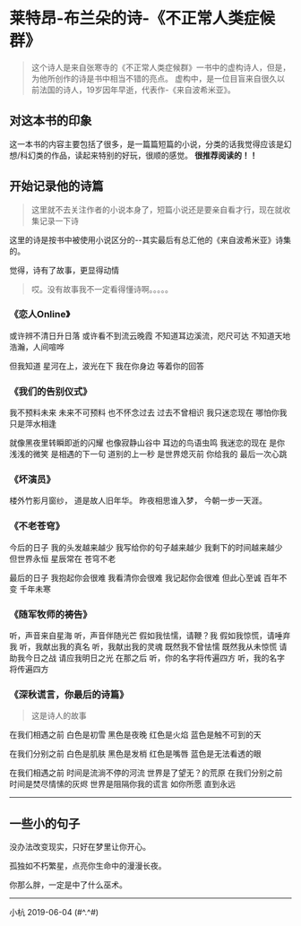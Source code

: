 # 莱特昂-布兰朵的诗-《不正常人类症候群》

> 这个诗人是来自张寒寺的《不正常人类症候群》一书中的虚构诗人，但是，为他所创作的诗是书中相当不错的亮点。 
> 虚构中，是一位目盲来自很久以前法国的诗人，19岁因年早逝，代表作-《来自波希米亚》。

## 对这本书的印象

这一本书的内容主要包括了很多，是一篇篇短篇的小说，分类的话我觉得应该是幻想/科幻类的作品，读起来特别的好玩，很顺的感觉。 
**很推荐阅读的！！**

## 开始记录他的诗篇

> 这里就不去关注作者的小说本身了，短篇小说还是要亲自看才行，现在就收集记录一下诗

这里的诗是按书中被使用小说区分的--其实最后有总汇他的《来自波希米亚》诗集的。

觉得，诗有了故事，更显得动情

> 哎。没有故事我不一定看得懂诗啊。。。。。

### 《恋人Online》

或许辨不清日升日落 
或许看不到流云晚霞 
不知道耳边溪流，咫尺可达 
不知道天地浩瀚，人间喧哗

但我知道 
星河在上，波光在下 
我在你身边 
等着你的回答

### 《我们的告别仪式》

我不预料未来 
未来不可预料 
也不怀念过去 
过去不曾相识 
我只迷恋现在 
哪怕你我只是萍水相逢

就像黑夜里转瞬即逝的闪耀 
也像寂静山谷中 
耳边的鸟语虫鸣 
我迷恋的现在 
是你浅浅的微笑 
是相遇的下一句 
道别的上一秒 
是世界熄灭前 
你给我的 
最后一次心跳

### 《坏演员》

楼外竹影月窗纱， 
道是故人旧年华。 
昨夜相思谁入梦， 
今朝一步一天涯。

### 《不老苍穹》

今后的日子 
我的头发越来越少 
我写给你的句子越来越少 
我剩下的时间越来越少 
但世界永恒 
星辰常在 
苍穹不老

最后的日子 
我抱起你会很难 
我看清你会很难 
我记起你会很难 
但此心至诚 
百年不变 
千年未寒

### 《随军牧师的祷告》

听，声音来自星海 
听，声音伴随光芒 
假如我怯懦，请鞭？我 
假如我惊慌，请唾弃我 
听，我献出我的真名 
听，我献出我的灵魂 
既然我不曾怯懦 
既然我从未惊慌 
请助我今日之战 
请应我明日之光 
在那之后 
听，你的名字将传遍四方 
听，我的名字将传遍四方

### 《深秋谎言，你最后的诗篇》

> 这是诗人的故事

在我们相遇之前 
白色是初雪 
黑色是夜晚 
红色是火焰 
蓝色是触不可到的天

在我们分别之前 
白色是肌肤 
黑色是发梢 
红色是嘴唇 
蓝色是无法看透的眼

在我们相遇之前 
时间是流淌不停的河流 
世界是了望无？的荒原 
在我们分别之前 
时间是焚尽情愫的灰烬 
世界是阻隔你我的谎言 
如你所愿 
直到永远

------

## 一些小的句子

没办法改变现实，只好在梦里让你开心。

孤独如不朽繁星，点亮你生命中的漫漫长夜。

你那么胖，一定是中了什么巫术。

------

小杭 2019-06-04 
(#^.^#)